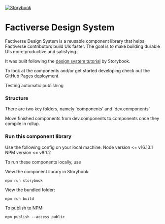[![Storybook](https://cdn.jsdelivr.net/gh/storybookjs/brand@master/badge/badge-storybook.svg)](https://factiverse.github.io/storybook-design-system/?path=/story/introduction--page)

# Factiverse Design System

Factiverse Design System is a reusable component library that helps Factiverse contributors build UIs faster. The goal is to make building durable UIs more productive and satisfying.

It was built following the [design system tutorial](https://storybook.js.org/tutorials/design-systems-for-developers) by Storybook.

To look at the components and/or get started developing check out the GitHub Pages [deployment](https://factiverse.github.io/storybook-design-system/).

Testing automatic publishing


### Structure
There are two key folders, namely 'components' and 'dev.components'

Move finished components from dev.components to components once they compile in rollup.
### Run this component library

Use the following config on your local machine:
Node version <= v16.13.1
NPM version <= v8.1.2 

To run these components locally, use

View the component library in Storybook:
```
npm run storybook
```

View the bundled folder:
```
npm run build
```

To publish to NPM: 
```
npm publish --access public
```
